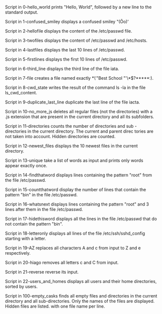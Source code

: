 Script in 0-hello_world prints "Hello, World", followed by 
a new line to the standard output.

Script in 1-confused_smiley displays a confused smiley "(Ôo)'

Script in 2-hellofile displays the content of the /etc/passwd 
file.

Script in 3-twofiles displays the content of /etc/passwd and 
/etc/hosts.

Script in 4-lastfiles displays the last 10 lines of /etc/passwd.

Script in 5-firstlines displays the first 10 lines of /etc/passwd.

Script in 6-third_line displays the third line of the file iata.

Script in 7-file creates a file named exactly \*\\'"Best School
"\'\\*$\?\*\*\*\*\*:).

Script in 8-cwd_state writes the result of the command ls -la 
in the file ls_cwd_content.

Script in 9-duplicate_last_line duplicate the last line of the 
file iacta.

Script in 10-no_more_js deletes all regular files (not the 
directories) with a .js extension that are present in the current 
directory and all its subfolders.

Script in 11-directories counts the number of directories and sub
-directories in the current directory. The current and parent direc
tories are not taken into account. Hidden directories are counted.

Script in 12-newest_files displays the 10 newest files in the current 
directory.

Script in 13-unique take a list of words as input and prints only words
appear exactly once.

Script in 14-findthatword displays lines containing the pattern "root"
from the file /etc/passwd.

Script in 15-countthatword display the number of lines that contain the
pattern "bin" in the file /etc/passwd.

Script in 16-whatsnext displays lines containing the pattern "root" and
3 lines after them in the file /etc/passwd.

Script in 17-hidethisword displays all the lines in the file /etc/passwd
that do not contain the pattern "bin".

Script in 18-letteronly displays all lines of the file /etc/ssh/sshd_config
starting with a letter.

Script in 19-AZ replaces all characters A and c from input to Z and e
respectively.

Script in 20-hiago removes all letters c and C from input.

Script in 21-reverse reverse its input.

Script in 22-users_and_homes displays all users and their home directories,
sorted by users.

Script in 100-empty_casks finds all empty files and directories in the current
directory and all sub-directories. Only the names of the files are displayed.
Hidden files are listed. with one file name per line. 
